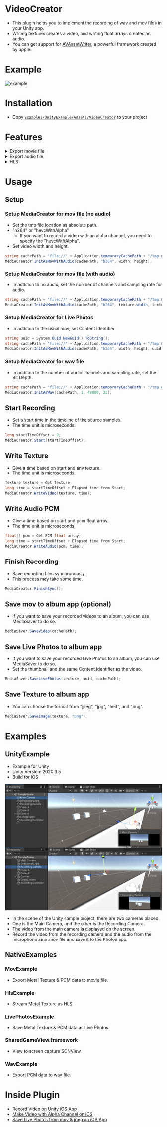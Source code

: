 # VideoCreator

* This plugin helps you to implement the recording of wav and mov files in your Unity app.
* Writing textures creates a video, and writing float arrays creates an audio.
* You can get support for [AVAssetWriter](https://developer.apple.com/documentation/avfoundation/avassetwriter), a powerful framework created by apple.

# Example

![example](docs/videos/example.gif)  

# Installation

* Copy [`Examples/UnityExample/Assets/VideoCreator`](Examples/UnityExample/Assets/VideoCreator) to your project

# Features

<details>
<summary>Export movie file</summary>

* Video
  * Codec
    * [x] h264
    * [x] hevcWithAlpha
  * Source
    * [x] Unity Texture (e.g. RenderTexture, Texture2D, etc)
* Audio
  * Codec
    * [x] aac
  * Source
    * [x] float array
* Container
  * [x] mov
  * [x] Live Photos
  * [ ] mp4
</details>

<details>
<summary>Export audio file</summary>

* Source
  * [x] float array
* Container
  * [x] wav
</details>

<details>
<summary>HLS</summary>

* Codec
  * [x] h264
  * [x] hevcWithAlpha
* Source
  * [x] Unity Texture (e.g. RenderTexture, Texture2D, etc)
* Audio
  * Codec
    * [x] aac
  * Source
    * [x] float array
* Manifesto
  * [x] HLS
  * [ ] Low-Latency HLS
</details>

# Usage
## Setup
### Setup MediaCreator for mov file (no audio)
* Set the tmp file location as absolute path.
* "h264" or "hevcWithAlpha"
  * If you want to record a video with an alpha channel, you need to specify the "hevcWithAlpha".
* Set video width and height.

```c#
string cachePath = "file://" + Application.temporaryCachePath + "/tmp.mov";
MediaCreator.InitAsMovWithAudio(cachePath, "h264", width, height);
```

### Setup MediaCreator for mov file (with audio)
* In addition to no audio, set the number of channels and sampling rate for audio.

```c#
string cachePath = "file://" + Application.temporaryCachePath + "/tmp.mov";
MediaCreator.InitAsMovWithAudio(cachePath, "h264", texture.width, texture.height, 1, 48_000);
```

### Setup MediaCreator for Live Photos
* In addition to the usual mov, set Content Identifier.

```c#
string uuid = System.Guid.NewGuid().ToString();
string cachePath = "file://" + Application.temporaryCachePath + "/tmp.mov";
MediaCreator.InitAsMovWithAudio(cachePath, "h264", width, height, uuid);
```

### Setup MediaCreator for wav file
* In addition to the number of audio channels and sampling rate, set the Bit Depth.

```c#
string cachePath = "file://" + Application.temporaryCachePath + "/tmp.wav";
MediaCreator.InitAsWav(cachePath, 1, 48000, 32);
```

## Start Recording

* Set a start time in the timeline of the source samples.
* The time unit is microseconds.

```c#
long startTimeOffset = 0;
MediaCreator.Start(startTimeOffset);
```

## Write Texture

* Give a time based on start and any texture.
* The time unit is microseconds.

```c#
Texture texture = Get Texture;
long time = startTimeOffset + Elapsed time from Start;
MediaCreator.WriteVideo(texture, time);
```

## Write Audio PCM

* Give a time based on start and pcm float array.
* The time unit is microseconds.

```c#
float[] pcm = Get PCM float array;
long time = startTimeOffset + Elapsed time from Start;
MediaCreator.WriteAudio(pcm, time);
```

## Finish Recording

* Save recording files synchronously
* This process may take some time.

```c#
MediaCreator.FinishSync();
```

## Save mov to album app (optional)

* If you want to save your recorded videos to an album, you can use MediaSaver to do so.

```c#
MediaSaver.SaveVideo(cachePath);
```

## Save Live Photos to album app

* If you want to save your recorded Live Photos to an album, you can use MediaSaver to do so.
* Set the thumbnail and the same Content Identifier as the video.

```c#
MediaSaver.SaveLivePhotos(texture, uuid, cachePath);
```

## Save Texture to album app

* You can choose the format from "jpeg", "jpg", "heif", and "png".

```c#
MediaSaver.SaveImage(texture, "png");
```

# Examples
## UnityExample
* Example for Unity
* Unity Version: 2020.3.5
* Build for iOS

![camera_layout](docs/images/camera_layout.png)  

* In the scene of the Unity sample project, there are two cameras placed.
* One is the Main Camera, and the other is the Recording Camera.
* The video from the main camera is displayed on the screen.
* Record the video from the recording camera and the audio from the microphone as a .mov file and save it to the Photos app.

## NativeExamples
### MovExample
* Export Metal Texture & PCM data to movie file.

### HlsExample
* Stream Metal Texture as HLS.

### LivePhotosExample
* Save Metal Texture & PCM data as Live Photos.

### SharedGameView.framework
* View to screen capture SCNView.

### WavExample
* Export PCM data to wav file.

# Inside Plugin
* [Record Video on Unity iOS App](https://medium.com/@f_yuki/unity-record-video-on-ios-4f4c7defa924)
* [Make Video with Alpha Channel on iOS](https://medium.com/@f_yuki/ios-make-video-with-alpha-channel-d83a2cefe69c)
* [Save Live Photos from mov & jpeg on iOS App](https://medium.com/@f_yuki/save-live-photos-from-mov-jpeg-on-ios-app-ff8c4f9045f1)
